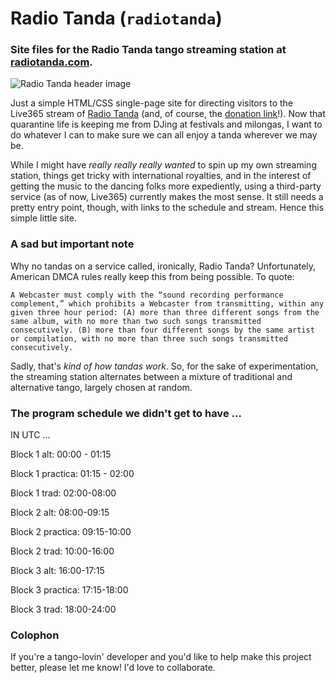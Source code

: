 # Radio Tanda (`radiotanda`)
### Site files for the Radio Tanda tango streaming station at [radiotanda.com](http://www.radiotanda.com).

![Radio Tanda header image](https://repository-images.githubusercontent.com/266480642/7856f580-9d54-11ea-8369-47fe2d00e44b)

Just a simple HTML/CSS single-page site for directing visitors to the Live365 stream of [Radio Tanda](http://www.radiotanda.com) (and, of course, the [donation link](https://ko-fi.com/radiotanda)!). Now that quarantine life is keeping me from DJing at festivals and milongas, I want to do whatever I can to make sure we can all enjoy a tanda wherever we may be.

While I might have *really really really wanted* to spin up my own streaming station, things get tricky with international royalties, and in the interest of getting the music to the dancing folks more expediently, using a third-party service (as of now, Live365) currently makes the most sense. It still needs a pretty entry point, though, with links to the schedule and stream. Hence this simple little site.

### A sad but important note

Why no tandas on a service called, ironically, Radio Tanda? Unfortunately, American DMCA rules really keep this from being possible. To quote:

``
A Webcaster must comply with the “sound recording performance complement,” which prohibits a Webcaster from transmitting, within any given three hour period: (A) more than three different songs from the same album, with no more than two such songs transmitted consecutively. (B) more than four different songs by the same artist or compilation, with no more than three such songs transmitted consecutively.
``

Sadly, that's *kind of how tandas work*. So, for the sake of experimentation, the streaming station alternates between a mixture of traditional and alternative tango, largely chosen at random.

### The program schedule we didn't get to have ...
IN UTC …

Block 1 alt: 00:00 - 01:15

Block 1 practica: 01:15 - 02:00

Block 1 trad: 02:00-08:00

Block 2 alt: 08:00-09:15

Block 2 practica: 09:15-10:00

Block 2 trad: 10:00-16:00

Block 3 alt: 16:00-17:15

Block 3 practica: 17:15-18:00

Block 3 trad: 18:00-24:00

### Colophon
If you're a tango-lovin' developer and you'd like to help make this project better, please let me know! I'd love to collaborate.

